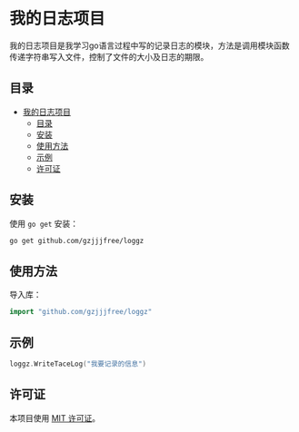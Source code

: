 # 我的日志项目
我的日志项目是我学习go语言过程中写的记录日志的模块，方法是调用模块函数传递字符串写入文件，控制了文件的大小及日志的期限。
## 目录

- [我的日志项目](#我的日志项目)
  - [目录](#目录)
  - [安装](#安装)
  - [使用方法](#使用方法)
  - [示例](#示例)
  - [许可证](#许可证)
## 安装

使用 `go get` 安装：

```bash
go get github.com/gzjjjfree/loggz
```
## 使用方法

导入库：

```go
import "github.com/gzjjjfree/loggz"
```
## 示例
```go
loggz.WriteTaceLog("我要记录的信息")
```

## 许可证

本项目使用 [MIT 许可证](LICENSE)。
